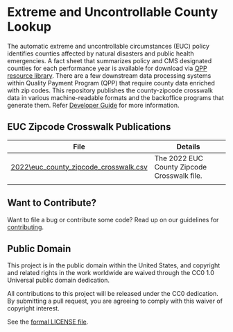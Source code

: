# Extreme and Uncontrollable County Lookup

The automatic extreme and uncontrollable circumstances (EUC) policy identifies counties affected by natural disasters and public health emergencies.
A fact sheet that summarizes policy and CMS designated counties for each performance year is available for download via [QPP resource library](https://qpp.cms.gov/resources/resource-library).
There are a few downstream data processing systems within Quality Payment Program (QPP) that require county data enriched with zip codes. 
This repository publishes the county-zipcode crosswalk data in various machine-readable formats and the backoffice programs that generate them.
Refer [Developer Guide](./DEVELOPMENT.md) for more information. 

## EUC Zipcode Crosswalk Publications
| File                                                                                  | Details                                      |
|---------------------------------------------------------------------------------------|----------------------------------------------|
| [2022\euc_county_zipcode_crosswalk.csv](./data/2022/euc_county_zipcode_crosswalk.csv) | The 2022 EUC County Zipcode Crosswalk file.  |
|                                                                                       |                                              |



## Want to Contribute?

Want to file a bug or contribute some code? Read up on our guidelines for [contributing].

[contributing]: /.github/CONTRIBUTING.md

## Public Domain

This project is in the public domain within the United States, and copyright and related rights in the work worldwide are waived
through the CC0 1.0 Universal public domain dedication.

All contributions to this project will be released under the CC0 dedication. By submitting a pull request, you are agreeing to
comply with this waiver of copyright interest.

See the [formal LICENSE file](/LICENSE).
